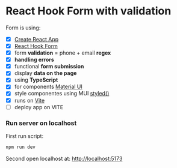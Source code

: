 # React Hook Form with validation

Form is using:

- [x] [Create React App](https://create-react-app.dev/)
- [x] [React Hook Form](https://react-hook-form.com/)
- [x] form **validation** = phone + email **regex**
- [x] **handling errors**
- [x] functional **form submission**
- [x] display **data on the page**
- [x] using **TypeScript**
- [x] for components [Material UI](https://mui.com/material-ui/react-text-field/#form-props)
- [x] style componentes using MUI [styled()](https://mui.com/system/styled/)
- [x] runs on [Vite](https://vitejs.dev/)
- [ ] deploy app on VITE

### Run server on localhost

First run script:

```bash
npm run dev
```

Second open localhost at: <http://localhost:5173>
